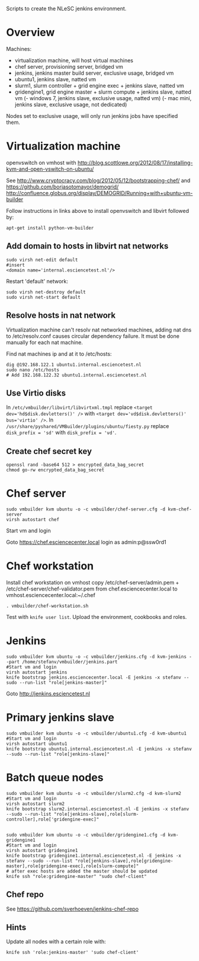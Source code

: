 Scripts to create the NLeSC jenkins environment.

Overview
========

Machines:
- virtualization machine, will host virtual machines
- chef server, provisioning server, bridged vm
- jenkins, jenkins master build server, exclusive usage, bridged vm
- ubuntu1, jenkins slave, natted vm
- slurm1, slurm controller + grid engine exec + jenkins slave, natted vm
- gridengine1, grid engine master + slurm compute + jenkins slave, natted vm
(- windows 7, jenkins slave, exclusive usage, natted vm)
(- mac mini, jenkins slave, exclusive usage, not dedicated)

Nodes set to exclusive usage, will only run jenkins jobs have specified them.

Virtualization machine
======================

openvswitch on vmhost with http://blog.scottlowe.org/2012/08/17/installing-kvm-and-open-vswitch-on-ubuntu/

See http://www.cryptocracy.com/blog/2012/05/12/bootstrapping-chef/ and https://github.com/borjasotomayor/demogrid/ http://confluence.globus.org/display/DEMOGRID/Running+with+ubuntu-vm-builder

Follow instructions in links above to install openvswitch and libvirt followed by:

    apt-get install python-vm-builder


Add domain to hosts in libvirt nat networks
-------------------------------------------

    sudo virsh net-edit default
    #insert
    <domain name='internal.esciencetest.nl'/>    
    
Restart 'default' network:    

    sudo virsh net-destroy default
    sudo virsh net-start default

Resolve hosts in nat network
----------------------------

Virtualization machine can't resolv nat networked machines, adding nat dns to /etc/resolv.conf causes circular dependency failure.
It must be done manually for each nat machine.

Find nat machines ip and at it to /etc/hosts:

    dig @192.168.122.1 ubuntu1.internal.esciencetest.nl
    sudo nano /etc/hosts
    # Add 192.168.122.32 ubuntu1.internal.esciencetest.nl

Use Virtio disks
----------------

In `/etc/vmbuilder/libvirt/libvirtxml.tmpl` replace `<target dev='hd$disk.devletters()' />` with `<target dev='vd$disk.devletters()' bus='virtio' />`.
In `/usr/share/pyshared/VMBuilder/plugins/ubuntu/fiesty.py` replace `disk_prefix = 'sd'` with `disk_prefix = 'vd'`.

Create chef secret key
----------------------

    openssl rand -base64 512 > encrypted_data_bag_secret
    chmod go-rw encrypted_data_bag_secret

Chef server
===========

    sudo vmbuilder kvm ubuntu -o -c vmbuilder/chef-server.cfg -d kvm-chef-server
    virsh autostart chef

Start vm and login

Goto https://chef.esciencecenter.local login as admin:p@ssw0rd1

Chef workstation
================

Install chef workstation on vmhost
copy /etc/chef-server/admin.pem + /etc/chef-server/chef-validator.pem from chef.esciencecenter.local to vmhost.esciencecenter.local:~/.chef
  
    . vmbuilder/chef-workstation.sh


Test with `knife user list`.
Upload the environment, cookbooks and roles.

Jenkins
=======

    sudo vmbuilder kvm ubuntu -o -c vmbuilder/jenkins.cfg -d kvm-jenkins --part /home/stefanv/vmbuilder/jenkins.part
    #Start vm and login
    virsh autostart jenkins 
    knife bootstrap jenkins.esciencecenter.local -E jenkins -x stefanv --sudo --run-list "role[jenkins-master]"

Goto http://jenkins.esciencetest.nl

Primary jenkins slave
=====================

    sudo vmbuilder kvm ubuntu -o -c vmbuilder/ubuntu1.cfg -d kvm-ubuntu1
    #Start vm and login
    virsh autostart ubuntu1
    knife bootstrap ubuntu1.internal.esciencetest.nl -E jenkins -x stefanv --sudo --run-list "role[jenkins-slave]"

Batch queue nodes
=================

    sudo vmbuilder kvm ubuntu -o -c vmbuilder/slurm2.cfg -d kvm-slurm2
    #Start vm and login
    virsh autostart slurm2
    knife bootstrap slurm2.internal.esciencetest.nl -E jenkins -x stefanv --sudo --run-list "role[jenkins-slave],role[slurm-controller],role['gridengine-exec]"


    sudo vmbuilder kvm ubuntu -o -c vmbuilder/gridengine1.cfg -d kvm-gridengine1
    #Start vm and login
    virsh autostart gridengine1
    knife bootstrap gridengine1.internal.esciencetest.nl -E jenkins -x stefanv --sudo --run-list "role[jenkins-slave],role[gridengine-master],role[gridengine-exec],role[slurm-compute]"
    # after exec hosts are added the master should be updated 
    knife ssh "role:gridengine-master" "sudo chef-client"


Chef repo
---------

See https://github.com/sverhoeven/jenkins-chef-repo

Hints
-----

Update all nodes with a certain role with:
   
    knife ssh 'role:jenkins-master' 'sudo chef-client'



